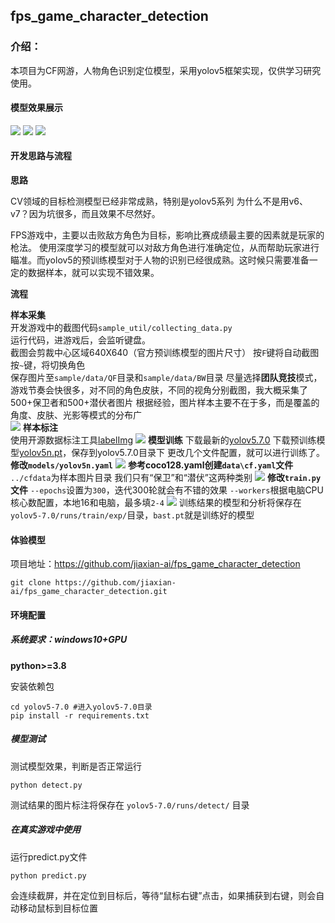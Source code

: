 ## fps_game_character_detection

### 介绍：
本项目为CF网游，人物角色识别定位模型，采用yolov5框架实现，仅供学习研究使用。

#### 模型效果展示

![](https://image-static.segmentfault.com/253/642/2536425189-63f74fbd7a530_fix732)
![](https://image-static.segmentfault.com/213/616/2136164778-63f74fbd5ee7d_fix732)
![](https://image-static.segmentfault.com/251/983/2519833025-63f74fbd7afef_fix732)

#### 开发思路与流程

**思路**

CV领域的目标检测模型已经非常成熟，特别是yolov5系列
为什么不是用v6、v7？因为坑很多，而且效果不尽然好。

FPS游戏中，主要以击败敌方角色为目标，影响比赛成绩最主要的因素就是玩家的枪法。
使用深度学习的模型就可以对敌方角色进行准确定位，从而帮助玩家进行瞄准。而yolov5的预训练模型对于人物的识别已经很成熟。这时候只需要准备一定的数据样本，就可以实现不错效果。


**流程**

**样本采集**   
开发游戏中的截图代码`sample_util/collecting_data.py`  
运行代码，进游戏后，会监听键盘。  
截图会剪裁中心区域640X640（官方预训练模型的图片尺寸）
按`F`键将自动截图  
按`~`键，将切换角色  
保存图片至`sample/data/QF`目录和`sample/data/BW`目录
尽量选择**团队竞技**模式，游戏节奏会快很多，对不同的角色皮肤，不同的视角分别截图，我大概采集了500+保卫者和500+潜伏者图片
根据经验，图片样本主要不在于多，而是覆盖的角度、皮肤、光影等模式的分布广  
![](https://image-static.segmentfault.com/361/679/3616797238-63f74fbd825fc_fix732)
**样本标注**   
使用开源数据标注工具[labelImg](https://github.com/heartexlabs/labelImg/archive/refs/heads/master.zip)
![](https://image-static.segmentfault.com/144/722/144722219-63f74fcccd7ce_fix732)
**模型训练**
下载最新的[yolov5.7.0](https://github.com/ultralytics/yolov5/archive/refs/tags/v7.0.zip)
下载预训练模型[yolov5n.pt](https://github.com/ultralytics/yolov5/releases/download/v7.0/yolov5n.pt)，保存到yolov5.7.0目录下
更改几个文件配置，就可以进行训练了。
**修改`models/yolov5n.yaml`**
![](https://segmentfault.com/img/bVc6xt8)
**参考coco128.yaml创建`data\cf.yaml`文件**
`../cfdata`为样本图片目录
我们只有“保卫”和“潜伏”这两种类别
![](https://segmentfault.com/img/bVc6xt5)
**修改`train.py`文件**
`--epochs`设置为`300`，迭代300轮就会有不错的效果
`--workers`根据电脑CPU核心数配置，本地16和电脑，最多填`2-4`
![](https://segmentfault.com/img/bVc6xt3)
训练结果的模型和分析将保存在 `yolov5-7.0/runs/train/exp/`目录，`bast.pt`就是训练好的模型

#### 体验模型

项目地址：https://github.com/jiaxian-ai/fps_game_character_detection

`git clone https://github.com/jiaxian-ai/fps_game_character_detection.git`

#### 环境配置

##### 系统要求：**windows10+GPU**

**python>=3.8**

安装依赖包
```
cd yolov5-7.0 #进入yolov5-7.0目录
pip install -r requirements.txt
```

##### 模型测试
测试模型效果，判断是否正常运行
```
python detect.py
```
测试结果的图片标注将保存在 `yolov5-7.0/runs/detect/` 目录

##### 在真实游戏中使用

运行predict.py文件
```
python predict.py
```

会连续截屏，并在定位到目标后，等待“鼠标右键”点击，如果捕获到右键，则会自动移动鼠标到目标位置
